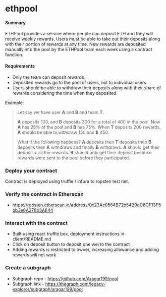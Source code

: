 # ethpool
#### Summary

ETHPool provides a service where people can deposit ETH and they will receive weekly rewards. Users must be able to take out their deposits along with their portion of rewards at any time. New rewards are deposited manually into the pool by the ETHPool team each week using a contract function.

#### Requirements

- Only the team can deposit rewards.
- Deposited rewards go to the pool of users, not to individual users.
- Users should be able to withdraw their deposits along with their share of rewards considering the time when they deposited.

Example:

> Let say we have user **A** and **B** and team **T**.
>
> **A** deposits 100, and **B** deposits 300 for a total of 400 in the pool. Now **A** has 25% of the pool and **B** has 75%. When **T** deposits 200 rewards, **A** should be able to withdraw 150 and **B** 450.
>
> What if the following happens? **A** deposits then **T** deposits then **B** deposits then **A** withdraws and finally **B** withdraws.
> **A** should get their deposit + all the rewards.
> **B** should only get their deposit because rewards were sent to the pool before they participated.

### Deploy your contract
Contract is deployed using truffle / infura to ropsten test net.

### Verify the contract in Etherscan
- https://ropsten.etherscan.io/address/0x23Ac0564B72b5429dC6CF13F5bb3e8A278b3A844

### Interact with the contract
- Built using react truffle box, deployment instructions in client/README.md
- Click on deposit button to deposit one wei to the contract
- Adding rewards is restricted to owner, increasing allowance and adding rewards will not work

### Create a subgraph
- Subgraph repo - https://github.com/Aragar199/pool
- Subgraph link - https://thegraph.com/legacy-explorer/subgraph/aragar199/pool

